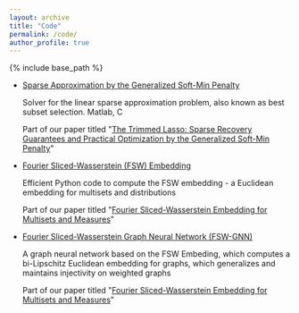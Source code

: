 ```yaml
---
layout: archive
title: "Code"
permalink: /code/
author_profile: true
---
```


{% include base_path %}

- [Sparse Approximation by the Generalized Soft-Min Penalty](https://github.com/tal-amir/sparse-approximation-gsm)

  Solver for the linear sparse approximation problem, also known as best subset selection.
  Matlab, C

  Part of our paper titled "[The Trimmed Lasso: Sparse Recovery Guarantees and Practical Optimization by the Generalized Soft-Min Penalty](https://tal-amir.github.io/publication/2021-09%20The%20Trimmed%20Lasso)"
  
- [Fourier Sliced-Wasserstein (FSW) Embedding](https://tal-amir.github.io/soon/)

  Efficient Python code to compute the FSW embedding - a Euclidean embedding for multisets and distributions

  Part of our paper titled "[Fourier Sliced-Wasserstein Embedding for Multisets and Measures](https://tal-amir.github.io/publication/2024-05%20Fourier%20Sliced-Wasserstein%20Embedding)"
  
- [Fourier Sliced-Wasserstein Graph Neural Network (FSW-GNN)](https://tal-amir.github.io/soon/)

  A graph neural network based on the FSW Embeding, which computes a bi-Lipschitz Euclidean embedding for graphs, which generalizes and maintains injectivity on weighted graphs
    
  Part of our paper titled "[Fourier Sliced-Wasserstein Embedding for Multisets and Measures](https://tal-amir.github.io/soon/)"

  
[//]: <> (  https://github.com/tal-amir/fsw-gnn  )
